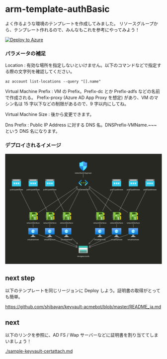 # arm-template-authBasic

よく作るような環境のテンプレートを作成してみました。
リソースグループから、テンプレート作れるので、みんなもこれを参考にやってみよう！


[![Deploy to Azure](https://aka.ms/deploytoazurebutton)](https://portal.azure.com/#create/Microsoft.Template/uri/https%3a%2f%2fraw.githubusercontent.com%2fryuya-M%2farm-template-authBasic%2fmaster%2fvm-myenv-template-ver3.json)

### パラメータの補足

Location : 有効な場所を指定しないといけません。以下のコマンドなどで指定する際の文字列を確認してください。
```
az account list-locations --query "[].name"
```

Virtual Machine Prefix : VM の Prefix。Prefix-dc とか Prefix-adfs などの名前で作成される。
Prefix-proxy (Azure AD App Proxy を想定) があり、VM のマシン名は 15 字以下などの制限があるので、9 字以内にしてね。

Virtual Machine Size : 後から変更できます。

Dns Prefix : Public IP Address に対する DNS 名。DNSPrefix-VMName.<reagion>~~~ という DNS 名になります。
  
### デプロイされるイメージ

![](./armViewer.png)

## next step

以下のテンプレートを同じリージョンに Deploy しよう。証明書の取得がとっても簡単。

https://github.com/shibayan/keyvault-acmebot/blob/master/README_ja.md

## next

以下のリンクを参照に、AD FS / Wap サーバーなどに証明書を割り当ててしまいましょう！

[./sample-keyvault-certattach.md](./sample-keyvault-certattach.md)
